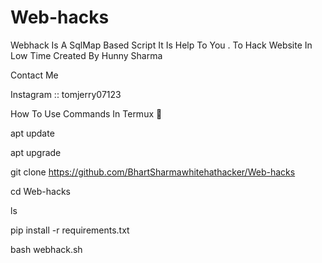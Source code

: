 # Web-hacks
Webhack Is A SqlMap Based Script It Is Help To You . To Hack Website In Low Time
 Created By Hunny Sharma
 
 Contact Me 
 
 Instagram :: tomjerry07123
 
 

How To Use Commands In Termux 📌

apt update


apt upgrade


git clone https://github.com/BhartSharmawhitehathacker/Web-hacks

cd Web-hacks

ls

pip install -r requirements.txt


bash webhack.sh




